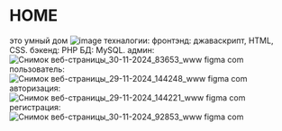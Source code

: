 # HOME
это умный дом
![image](https://github.com/user-attachments/assets/11992ff3-25b8-47ed-8894-0d4c186d7440)
техналогии:
фронтэнд:
джаваскрипт, HTML, CSS.
бэкенд:
PHP
БД:
MySQL.
админ:
![Снимок веб-страницы_30-11-2024_83653_www figma com](https://github.com/user-attachments/assets/773b8ef9-2af7-4452-bfca-54198861a0df)
пользователь:
![Снимок веб-страницы_29-11-2024_144248_www figma com](https://github.com/user-attachments/assets/e7fa57d9-0103-42a5-af47-708a12163c4c)
авторизация:
![Снимок веб-страницы_29-11-2024_144221_www figma com](https://github.com/user-attachments/assets/5de1d8ea-7276-4c4b-bc92-4b156f3b7ea5)
регистрация:
![Снимок веб-страницы_30-11-2024_92853_www figma com](https://github.com/user-attachments/assets/c4013948-6845-427d-a11e-59261c504271)

